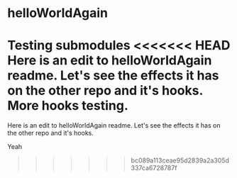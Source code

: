# helloWorldAgain
Testing submodules 
<<<<<<< HEAD
Here is an edit to helloWorldAgain readme. Let's see the effects it has on the other repo and it's hooks. More hooks testing.
=======
Here is an edit to helloWorldAgain readme. Let's see the effects it has on the other repo and it's hooks.

Yeah 
>>>>>>> bc089a113ceae95d2839a2a305d337ca6728787f
